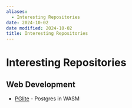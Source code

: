 ```yaml
---
aliases:
  - Interesting Repositories
date: 2024-10-02
date modified: 2024-10-02
title: Interesting Repositories
---
```


# Interesting Repositories

## Web Development

- [PGlite](https://pglite.dev/) - Postgres in WASM
